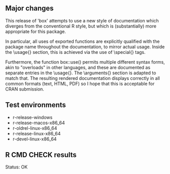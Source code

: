 ## Major changes

This release of 'box' attempts to use a new style of documentation which diverges from the conventional R style, but which is (substantially) more appropriate for this package.

In particular, all uses of exported functions are explicitly qualified with the package name throughout the documentation, to mirror actual usage. Inside the \usage{} section, this is achieved via the use of \special{} tags.

Furthermore, the function box::use() permits multiple different syntax forms, akin to "overloads" in other languages, and these are documented as separate entries in the \usage{}. The \arguments{} section is adapted to match that. The resulting rendered documentation displays correctly in all common formats (text, HTML, PDF) so I hope that this is acceptable for CRAN submission.

## Test environments

* r-release-windows
* r-release-macos-x86_64
* r-oldrel-linux-x86_64
* r-release-linux-x86_64
* r-devel-linux-x86_64


## R CMD CHECK results

Status: OK
